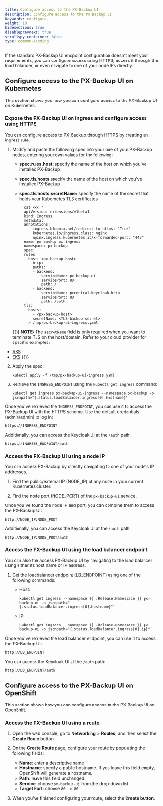 ```yaml
---
title: Configure access to the PX-Backup UI
description: Configure access to the PX-Backup UI
keywords: configure,
weight: 10
hidesections: true
disableprevnext: true
scrollspy-container: false
type: common-landing
---
```


If the standard PX-Backup UI endpoint configuration doesn't meet your requirements, you can configure access using HTTPS, access it through the load balancer, or even navigate to one of your node IPs directly.

## Configure access to the PX-Backup UI on Kubernetes

This section shows you how you can configure access to the PX-Backup UI on Kubernetes.
### Expose the PX-Backup UI on ingress and configure access using HTTPS

You can configure access to PX-Backup through HTTPS by creating an ingress rule.

1. Modify and paste the following spec into your one of your PX-Backup nodes, entering your own values for the following:

    * **spec.rules.host:** specify the name of the host on which you've installed PX-Backup
    * **spec.tls.hosts** specify the name of the host on which you've installed PX-Backup
    * **spec.tls.hosts.secretName:** specify the name of the secret that holds your Kubernetes TLS certificates

            cat <<< '
            apiVersion: extensions/v1beta1
            kind: Ingress
            metadata:
            annotations:
                ingress.bluemix.net/redirect-to-https: "True"
                kubernetes.io/ingress.class: nginx
                nginx.ingress.kubernetes.io/x-forwarded-port: "443"
            name: px-backup-ui-ingress
            namespace: px-backup
            spec:
            rules:
            - host: <px-backup-host>
                http:
                paths:
                - backend:
                    serviceName: px-backup-ui
                    servicePort: 80
                    path: /
                - backend:
                    serviceName: pxcentral-keycloak-http
                    servicePort: 80
                    path: /auth
            tls:
            - hosts:
                - <px-backup-host>
                secretName: <TLS-backup-secret>
            ' > /tmp/px-backup-ui-ingress.yaml

    {{<info>}}
**NOTE:** The `secretName` field is only required when you want to terminate TLS on the host/domain. Refer to your cloud provider for specific examples:

* [AKS](https://docs.microsoft.com/en-us/azure/aks/ingress-own-tls)
* [EKS](https://aws.amazon.com/blogs/opensource/network-load-balancer-nginx-ingress-controller-eks/)
    {{</info>}}

2. Apply the spec:

    ```text
    kubectl apply -f /tmp/px-backup-ui-ingress.yaml
    ```

3. Retrieve the `INGRESS_ENDPOINT` using the `kubectl get ingress` command:

    ```text
    kubectl get ingress px-backup-ui-ingress --namespace px-backup -o jsonpath="{.status.loadBalancer.ingress[0].hostname}"
    ```

Once you've retrieved the `INGRESS_ENDPOINT`, you can use it to access the PX-Backup UI with the HTTPS scheme. Use the default credentials (admin/admin) to log in:

```
https://INGRESS_ENDPOINT
```

Additionally, you can access the Keycloak UI at the `/auth` path:

```
https://INGRESS_ENDPOINT/auth
```


### Access the PX-Backup UI using a node IP

You can access PX-Backup by directly navigating to one of your node's IP addresses.

1. Find the public/external IP (NODE_IP) of  any node in your current Kubernetes cluster.

2. Find the node port (NODE_PORT) of the `px-backup-ui` service.

Once you've found the node IP and port, you can combine them to access the PX-Backup UI:

```
http://NODE_IP:NODE_PORT
```

Additionally, you can access the Keycloak UI at the `/auth` path:

```
http://NODE_IP:NODE_PORT/auth
```
### Access the PX-Backup UI using the load balancer endpoint

You can also the access PX-Backup UI by navigating to the load balancer using either its host name or IP address.

1. Get the loadbalancer endpoint (LB_ENDPOINT) using one of the following commands:

   - Host:

        ```text
        kubectl get ingress --namespace {{ .Release.Namespace }} px-backup-ui -o jsonpath="{.status.loadBalancer.ingress[0].hostname}"`
        ```

   - IP:

        ```text
        kubectl get ingress --namespace {{ .Release.Namespace }} px-backup-ui -o jsonpath="{.status.loadBalancer.ingress[0].ip}"`
        ```

Once you've retrieved the load balancer endpoint, you can use it to access the PX-Backup UI:

```
http://LB_ENDPOINT
```

You can access the Keycloak UI at the `/auth` path:

```
http://LB_ENDPOINT/auth
```




## Configure access to the PX-Backup UI on OpenShift

This section shows how you can configure access to the PX-Backup UI on OpenShift.

### Access the PX-Backup UI using a route

1. Open the web console, go to  **Networking** > **Routes**, and then select the **Create Route** button.

2. On the **Create Route** page, configure your route by populating the following fields:
    - **Name**: enter a descriptive name
    - **Hostname**: specify a public hostname. If you leave this field empty, OpenShift will generate a hostname.
    - **Path**: leave this field unchanged.
    - **Service**: choose `px-backup-ui` from the drop-down list.
    - **Target Port**: choose `80 -> 80` <!-- Not sure. Needs validation as PX-Backup is not deployed onto https://console-openshift-console.vinayak-vpc-ocp4-3-80e1e1cd66534115bf44691bf8f01a6b-0000.us-south.containers.appdomain.cloud/dashboards -->

3. When you've finished configuring your route, select the **Create button**.

<!-- Are there any other steps? I can't verify this as PX-Backup is not deployed onto https://console-openshift-console.vinayak-vpc-ocp4-3-80e1e1cd66534115bf44691bf8f01a6b-0000.us-south.containers.appdomain.cloud/dashboards -->